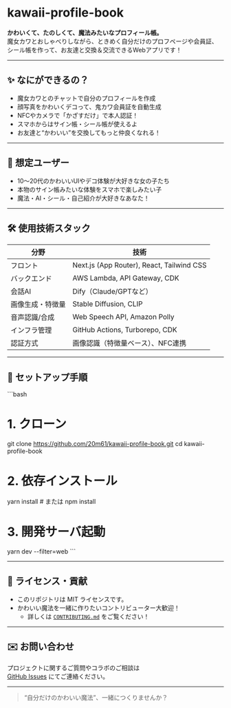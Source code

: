 # kawaii-profile-book

**かわいくて、たのしくて、魔法みたいなプロフィール帳。**  
魔女カワとおしゃべりしながら、ときめく自分だけのプロフページや会員証、  
シール帳を作って、お友達と交換＆交流できるWebアプリです！

---

## ✨ なにができるの？

- 魔女カワとのチャットで自分のプロフィールを作成
- 顔写真をかわいくデコって、鬼カワ会員証を自動生成
- NFCやカメラで「かざすだけ」で本人認証！
- スマホからはサイン帳・シール帳が使えるよ
- お友達と“かわいい”を交換してもっと仲良くなれる！

---

## 📱 想定ユーザー

- 10〜20代のかわいいUIやデコ体験が大好きな女の子たち
- 本物のサイン帳みたいな体験をスマホで楽しみたい子
- 魔法・AI・シール・自己紹介が大好きなあなた！

---

## 🛠 使用技術スタック

| 分野 | 技術 |
|------|------|
| フロント | Next.js (App Router), React, Tailwind CSS |
| バックエンド | AWS Lambda, API Gateway, CDK |
| 会話AI | Dify（Claude/GPTなど） |
| 画像生成・特徴量 | Stable Diffusion, CLIP |
| 音声認識/合成 | Web Speech API, Amazon Polly |
| インフラ管理 | GitHub Actions, Turborepo, CDK |
| 認証方式 | 画像認識（特徴量ベース）、NFC連携 |

---

## 🚀 セットアップ手順

\`\`\`bash
# 1. クローン
git clone https://github.com/20m61/kawaii-profile-book.git
cd kawaii-profile-book

# 2. 依存インストール
yarn install  # または npm install

# 3. 開発サーバ起動
yarn dev --filter=web
\`\`\`

---

## 🌱 ライセンス・貢献

- このリポジトリは MIT ライセンスです。
- かわいい魔法を一緒に作りたいコントリビューター大歓迎！
  - 詳しくは [`CONTRIBUTING.md`](./CONTRIBUTING.md) をご覧ください！

---

## ✉️ お問い合わせ

プロジェクトに関するご質問やコラボのご相談は  
[GitHub Issues](https://github.com/20m61/kawaii-profile-book/issues) にてご連絡ください。

---

> “自分だけのかわいい魔法”、一緒につくりませんか？
